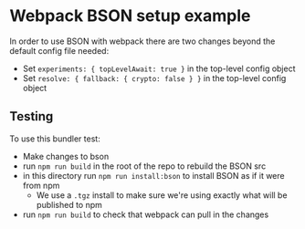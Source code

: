 # Webpack BSON setup example

In order to use BSON with webpack there are two changes beyond the default config file needed:
- Set `experiments: { topLevelAwait: true }` in the top-level config object
- Set `resolve: { fallback: { crypto: false } }` in the top-level config object

## Testing

To use this bundler test:
- Make changes to bson
- run `npm run build` in the root of the repo to rebuild the BSON src
- in this directory run `npm run install:bson` to install BSON as if it were from npm
  - We use a `.tgz` install to make sure we're using exactly what will be published to npm
- run `npm run build` to check that webpack can pull in the changes
